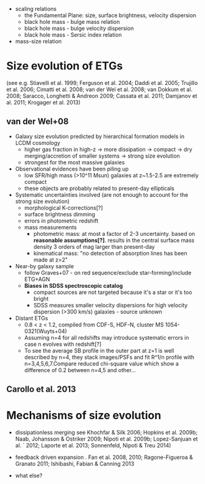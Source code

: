 

- scaling relations
    + the Fundamental Plane: size, surface brightness, velocity dispersion
    + black hole mass - bulge mass relation
    + black hole mass - bulge velocity dispersion
    + black hole mass - Sersic index relation
- mass-size relation

# Size evolution of ETGs

(see e.g. Stiavelli et al. 1999; Ferguson et al. 2004; Daddi et al.
2005; Trujillo et al. 2006; Cimatti et al. 2008; van der Wel et al.
2008; van Dokkum et al. 2008; Saracco, Longhetti & Andreon 2009;
Cassata et al. 2011; Damjanov et al. 2011; Krogager et al. 2013)

## van der Wel+08
* Galaxy size evolution predicted by hierarchical formation models in LCDM cosmology
    - higher gas fraction in high-z -> more dissipation -> compact -> dry merging/accretion of smaller systems -> strong size evolution
    - strongest for the most massive galaxies
* Observational evidences have been piling up
    - low SFR/high mass (>10^11 Msun) galaxies at z~1.5-2.5 are extremely compact
    - these objects are probably related to present-day ellipticals
* Systematic uncertainties involved (are not enough to account for the strong size evolution)
    - morphological K-corrections[?]
    - surface brightness dimming
    - errors in photometric redshift
    - mass measurements
        + photometric mass: at most a factor of 2-3 uncertainty. based on **reasonable assumptions[?]**. results in the central surface mass density 3 orders of mag larger than present-day
        + kinematical mass: "no detection of absorption lines has been made at z=2"
* Near-by galaxy sample
    - follow Graves+07 - on red sequence/exclude star-forming/include ETG+AGN
    - **Biases in SDSS spectroscopic catalog**
        + compact sources are not targeted because it's a star or it's too bright
        + SDSS measures smaller velocity dispersions for high velocity dispersion (>300 km/s) galaxies - source unknown
* Distant ETGs
    - 0.8 < z < 1.2, compiled from CDF-S, HDF-N, cluster MS 1054-0321(Wuyts+04)
    - Assuming n=4 for all redshifts may introduce systematic errors in case n evolves with redshift[?]
    - To see the average SB profile in the outer part at z=1 is well described by n=4, they stack images/PSFs and fit R^1/n profile with n=3,4,5,6,7.Compare reduced chi-square value which show a difference of 0.2 between n=4,5 and other...

## Carollo et al. 2013

# Mechanisms of size evolution

- dissipationless merging
see Khochfar & Silk 2006; Hopkins et al. 2009b; Naab, Johansson
& Ostriker 2009; Nipoti et al. 2009b; Lopez-Sanjuan et al. ´ 2012;
Laporte et al. 2013; Sonnenfeld, Nipoti & Treu 2014)

- feedback driven expansion
. Fan et al. 2008, 2010; Ragone-Figueroa
& Granato 2011; Ishibashi, Fabian & Canning 2013

- what else?

